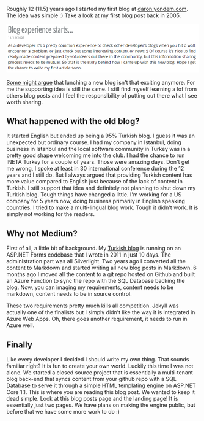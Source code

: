 ﻿---
Title: 12 years later, a new blog
PublishDate: 4/7/2017
IsActive: True
MinutesSpent: 50
Tags: soliloquy
---

Roughly 12 (11.5) years ago I started my first blog at [daron.yondem.com](http://daron.yondem.com). The idea was simple :) Take a look at my first blog post back in 2005. 

![](media/New-Blog/first-blog-post.png)

[Some might argue](https://twitter.com/GorkemErcan/status/874607770070384640) that lunching a new blog isn't that exciting anymore. For me the supporting idea is still the same. I still find myself learning a lof from others blog posts and I feel the responsibility of putting out there what I see worth sharing. 

## What happened with the old blog? 

It started English but ended up being a 95% Turkish blog. I guess it was an unexpected but ordinary course. I had my company in Istanbul, doing business in Istanbul and the local software community in Turkey was in a pretty good shape welcoming me into the club. I had the chance to run INETA Turkey for a couple of years. Those were amazing days. Don't get me wrong, I spoke at least in 30 international conference during the 12 years and I still do. But I always argued that providing Turkish content has more value compared to English just because of the lack of content in Turkish. I still support that idea and definitely not planning to shut down my Turkish blog. Tough things have changed a little. I'm working for a US company for 5 years now, doing business primarily in English speaking countries. I tried to make a multi-lingual blog work. Tough it didn't work. It is simply not working for the readers. 

## Why not Medium?

First of all, a little bit of background. My [Turkish blog](http://daron.yondem.com) is running on an ASP.NET Forms codebase that I wrote in 2011 in just 10 days. The administration part was all Silverlight. Two years ago I converted all the content to Markdown and started writing all new blog posts in Markdown. 6 months ago I moved all the content to a git repo hosted on Github and built an Azure Function to sync the repo with the SQL Database backing the blog. Now, you can imaging my requirements, content needs to be markdown, content needs to be in source control.

These two requirements pretty much kills all competition. Jekyll was actually one of the finalists but I simply didn't like the way it is integrated in Azure Web Apps. Oh, there goes another requirement, it needs to run in Azure well. 

## Finally

Like every developer I decided I should write my own thing. That sounds familiar right? It is fun to create your own world. Luckily this time I was not alone. We started a closed source project that is essentially a multi-tenant blog back-end that syncs content from your github repo with a SQL Database to serve it through a simple HTML templating engine on ASP.NET Core 1.1. This is where you are reading this blog post. We wanted to keep it dead simple. Look at this blog posts page and the landing page! It is essentially just two pages. We have plans on making the engine public, but before that we have some more work to do :)
